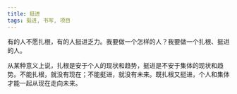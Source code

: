 ```yaml
---
title: 挺进
tags: 挺进, 书写, 项目
---
```



有的人不愿扎根，有的人挺进乏力。我要做一个怎样的人？我要做一个扎根、挺进的人。

从某种意义上说，扎根是安于个人的现状和趋势，挺进是不安于集体的现状和趋势。不能扎根，就没有现在；不能挺进，就没有未来。既扎根又挺进，个人和集体才能一起从现在走向未来。

